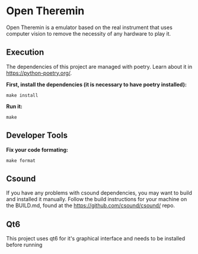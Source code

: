 # Open Theremin
Open Theremin is a emulator based on the real instrument that uses computer vision to remove the necessity
of any hardware to play it.

## Execution

The dependencies of this project are managed with poetry. Learn about it in https://python-poetry.org/.

**First, install the dependencies (it is necessary to have poetry installed):**

    make install

**Run it:**

    make

## Developer Tools

**Fix your code formating:**

    make format

## Csound

If you have any problems with csound dependencies, you may want to build and installed it manually.
Follow the build instructions for your machine on the BUILD.md, found at the https://github.com/csound/csound/ repo.

## Qt6
This project uses qt6 for it's graphical interface and needs to be installed before running